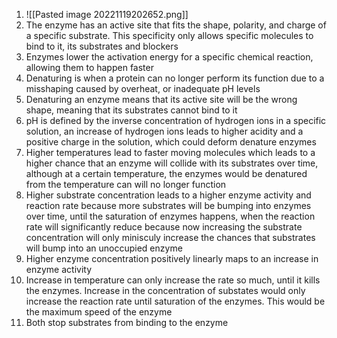 1. ![[Pasted image 20221119202652.png]]
2. The enzyme has an active site that fits the shape, polarity, and charge of a specific substrate. This specificity only allows specific molecules to bind to it, its substrates and blockers
3. Enzymes lower the activation energy for a specific chemical reaction, allowing them to happen faster
4. Denaturing is when a protein can no longer perform its function due to a misshaping caused by overheat, or inadequate pH levels
5. Denaturing an enzyme means that its active site will be the wrong shape, meaning that its substrates cannot bind to it
6. pH is defined by the inverse concentration of hydrogen ions in a specific solution, an increase of hydrogen ions leads to higher acidity and a positive charge in the solution, which could deform denature enzymes
7. Higher temperatures lead to faster moving molecules which leads to a higher chance that an enzyme will collide with its substrates over time, although at a certain temperature, the enzymes would be denatured from the temperature can will no longer function
8. Higher substrate concentration leads to a higher enzyme activity and reaction rate because more substrates will be bumping into enzymes over time, until the saturation of enzymes happens, when the reaction rate will significantly reduce because now increasing the substrate concentration will only minisculy increase the chances that substrates will bump into an unoccupied enzyme
9. Higher enzyme concentration positively linearly maps to an increase in enzyme activity
10. Increase in temperature can only increase the rate so much, until it kills the enzymes. Increase in the concentration of substates would only increase the reaction rate until saturation of the enzymes. This would be the maximum speed of the enzyme
11. Both stop substrates from binding to the enzyme